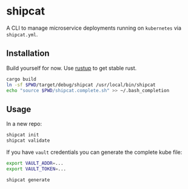 # shipcat

A CLI to manage microservice deployments running on `kubernetes` via `shipcat.yml`.

## Installation
Build yourself for now. Use [rustup](https://rustup.rs/) to get stable rust.

```sh
cargo build
ln -sf $PWD/target/debug/shipcat /usr/local/bin/shipcat
echo "source $PWD/shipcat.complete.sh" >> ~/.bash_completion
```

## Usage
In a new repo:

```sh
shipcat init
shipcat validate
```

If you have `vault` credentials you can generate the complete kube file:

```sh
export VAULT_ADDR=...
export VAULT_TOKEN=...

shipcat generate
```
